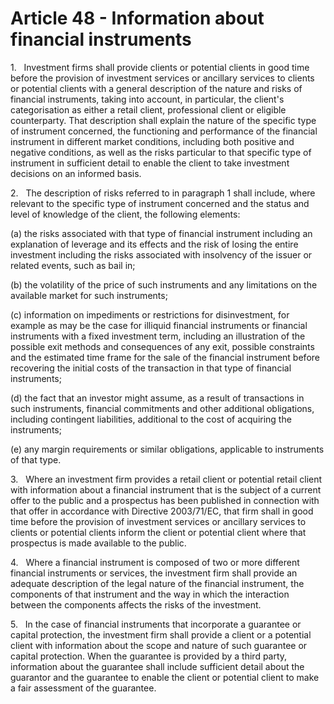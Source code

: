 # Article 48 - Information about financial instruments


1.   Investment firms shall provide clients or potential clients in good time before the provision of investment services or ancillary services to clients or potential clients with a general description of the nature and risks of financial instruments, taking into account, in particular, the client's categorisation as either a retail client, professional client or eligible counterparty. That description shall explain the nature of the specific type of instrument concerned, the functioning and performance of the financial instrument in different market conditions, including both positive and negative conditions, as well as the risks particular to that specific type of instrument in sufficient detail to enable the client to take investment decisions on an informed basis.

2.   The description of risks referred to in paragraph 1 shall include, where relevant to the specific type of instrument concerned and the status and level of knowledge of the client, the following elements:

(a) the risks associated with that type of financial instrument including an explanation of leverage and its effects and the risk of losing the entire investment including the risks associated with insolvency of the issuer or related events, such as bail in;

(b) the volatility of the price of such instruments and any limitations on the available market for such instruments;

(c) information on impediments or restrictions for disinvestment, for example as may be the case for illiquid financial instruments or financial instruments with a fixed investment term, including an illustration of the possible exit methods and consequences of any exit, possible constraints and the estimated time frame for the sale of the financial instrument before recovering the initial costs of the transaction in that type of financial instruments;

(d) the fact that an investor might assume, as a result of transactions in such instruments, financial commitments and other additional obligations, including contingent liabilities, additional to the cost of acquiring the instruments;

(e) any margin requirements or similar obligations, applicable to instruments of that type.

3.   Where an investment firm provides a retail client or potential retail client with information about a financial instrument that is the subject of a current offer to the public and a prospectus has been published in connection with that offer in accordance with Directive 2003/71/EC, that firm shall in good time before the provision of investment services or ancillary services to clients or potential clients inform the client or potential client where that prospectus is made available to the public.

4.   Where a financial instrument is composed of two or more different financial instruments or services, the investment firm shall provide an adequate description of the legal nature of the financial instrument, the components of that instrument and the way in which the interaction between the components affects the risks of the investment.

5.   In the case of financial instruments that incorporate a guarantee or capital protection, the investment firm shall provide a client or a potential client with information about the scope and nature of such guarantee or capital protection. When the guarantee is provided by a third party, information about the guarantee shall include sufficient detail about the guarantor and the guarantee to enable the client or potential client to make a fair assessment of the guarantee.
